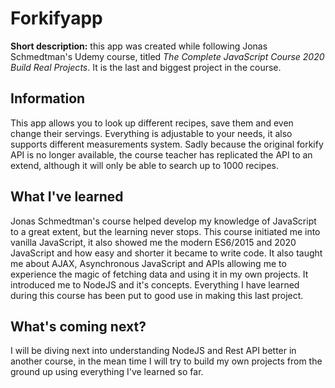 <h1>Forkifyapp</h1>
<strong>Short description:</strong> this app was created while following Jonas Schmedtman's Udemy course, titled <i>The Complete JavaScript Course 2020 Build Real Projects</i>. It is the last and biggest project in the course.
<h2>Information</h2>
This app allows you to look up different recipes, save them and even change their servings. Everything is adjustable to your needs, it also supports different measurements system. Sadly because the original forkify API is no longer available, the course teacher has replicated the API to an extend, although it will only be able to search up to 1000 recipes.
<h2>What I've learned</h2>
Jonas Schmedtman's course helped develop my knowledge of JavaScript to a great extent, but the learning never stops. This course initiated me into vanilla JavaScript, it also showed me the modern ES6/2015 and 2020 JavaScript and how easy and shorter it became to write code. It also taught me about AJAX, Asynchronous JavaScript and APIs allowing me to experience the magic of fetching data and using it in my own projects. It introduced me to NodeJS and it's concepts. Everything I have learned during this course has been put to good use in making this last project.
<h2>What's coming next?</h2>
I will be diving next into understanding NodeJS and Rest API better in another course, in the mean time I will try to build my own projects from the ground up using everything I've learned so far.<br />
